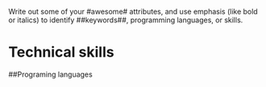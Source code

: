 Write out some of your #awesome# attributes, and use emphasis (like bold or italics) to identify ##keywords##, programming languages, or skills. 
# Technical skills

##Programing languages
